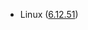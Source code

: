 - Linux ([6.12.51](https://git.kernel.org/pub/scm/linux/kernel/git/stable/linux.git/tag/?h=v6.12.51))
